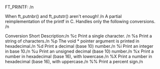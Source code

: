 FT_PRINTF: /n

When ft_putnbr() and ft_putstr() aren't enough! /n
A partial reimplementation of the printf in C. Handles only the following conversions. /n

Conversion Short Description:/n
%c	Print a single character. /n
%s	Print a string of characters./n
%p	The void * pointer argument is printed in hexadecimal./n
%d	Print a decimal (base 10) number./n
%i	Print an integer in base 10./n
%u	Print an unsigned decimal (base 10) number./n
%x	Print a number in hexadecimal (base 16), with lowercase./n
%X	Print a number in hexadecimal (base 16), with uppercase./n
%%	Print a percent sign./n
